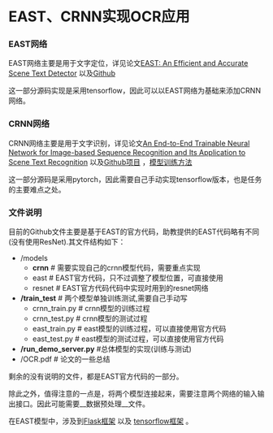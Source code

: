 # EAST、CRNN实现OCR应用

### EAST网络
EAST网络主要是用于文字定位，详见论文[EAST: An Efficient and Accurate Scene Text Detector](https://arxiv.org/abs/1704.03155v2) 以及[Github](https://github.com/argman/EAST) 

这一部分源码实现是采用tensorflow，因此可以以EAST网络为基础来添加CRNN网络。

### CRNN网络

CRNN网络主要是用于文字识别，详见论文[An End-to-End Trainable Neural Network for Image-based Sequence Recognition and Its Application to Scene Text Recognition](https://arxiv.org/abs/1507.05717) 以及[Github项目](https://github.com/meijieru/crnn.pytorch) ，[模型训练方法](https://github.com/bgshih/crnn)

这一部分源码是采用pytorch，因此需要自己手动实现tensorflow版本，也是任务的主要难点之处。

### 文件说明

目前的Github文件主要是基于EAST的官方代码，助教提供的EAST代码略有不同(没有使用ResNet).其文件结构如下：

- /models
    - __crnn__ # 需要实现自己的crnn模型代码，需要重点实现
    - east # EAST官方代码，只不过调整了模型位置，可直接使用
	- resnet # EAST官方代码代码中实现时用到的resnet网络
- __/train_test__ # 两个模型单独训练测试,需要自己手动写
    - crnn_train.py # crnn模型的训练过程
	- crnn_test.py # crnn模型的测试过程
    - east_train.py # east模型的训练过程，可以直接使用官方代码
	- east_test.py # east模型的测试过程，可以直接使用官方代码
- __/run_demo_server.py__ #总体模型的实现(训练与测试)
- /OCR.pdf # 论文的一些总结

剩余的没有说明的文件，都是EAST官方代码的一部分。

除此之外，值得注意的一点是，将两个模型连接起来，需要注意两个网络的输入输出接口。因此可能需要__数据预处理__文件。

在EAST模型中，涉及到[Flask框架](http://flask.pocoo.org/) 以及 [tensorflow框架](http://www.tensorfly.cn/tfdoc/api_docs/index.html) 。
